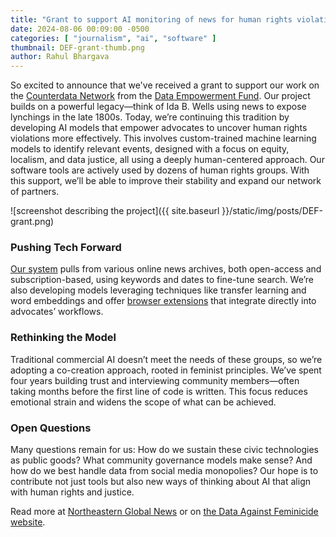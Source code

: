 ```yaml
---
title: "Grant to support AI monitoring of news for human rights violations"
date: 2024-08-06 00:09:00 -0500
categories: [ "journalism", "ai", "software" ]
thumbnail: DEF-grant-thumb.png
author: Rahul Bhargava
---
```


So excited to announce that we've received a grant to support our work on the [Counterdata Network](/projects/counterdata-network) from the [Data Empowerment Fund](https://dataempowerment.fund). Our project builds on a powerful legacy—think of Ida B. Wells using news to expose lynchings in the late 1800s. Today, we’re continuing this tradition by developing AI models that empower advocates to uncover human rights violations more effectively. This involves custom-trained machine learning models to identify relevant events, designed with a focus on equity, localism, and data justice, all using a deeply human-centered approach. Our software tools are actively used by dozens of human rights groups. With this support, we’ll be able to improve their stability and expand our network of partners.

![screenshot describing the project]({{ site.baseurl }}/static/img/posts/DEF-grant.png)

### Pushing Tech Forward

[Our system](http://alerts.dataagainstfeminicide.net) pulls from various online news archives, both open-access and subscription-based, using keywords and dates to fine-tune search. We’re also developing models leveraging techniques like transfer learning and word embeddings and offer [browser extensions](https://chromewebstore.google.com/detail/data-against-feminicide-h/nimnliogakaliffledlfadpocbmillma) that integrate directly into advocates’ workflows.

### Rethinking the Model

Traditional commercial AI doesn’t meet the needs of these groups, so we’re adopting a co-creation approach, rooted in feminist principles. We’ve spent four years building trust and interviewing community members—often taking months before the first line of code is written. This focus reduces emotional strain and widens the scope of what can be achieved.

### Open Questions

Many questions remain for us: How do we sustain these civic technologies as public goods? What community governance models make sense? And how do we best handle data from social media monopolies? Our hope is to contribute not just tools but also new ways of thinking about AI that align with human rights and justice.

Read more at [Northeastern Global News](https://news.northeastern.edu/2024/08/06/ai-data-collection-human-rights/) or on [the Data Against Feminicide website](http://datoscontrafeminicidio.net).
